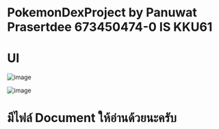 # PokemonDexProject by Panuwat Prasertdee 673450474-0 IS KKU61


# UI
![image](https://github.com/user-attachments/assets/3b5cb883-7bff-4a1b-aaa4-067f0d3ccdff)


![image](https://github.com/user-attachments/assets/7b8210cd-84d9-4ad9-b778-3545b2d49fd2)

# มีไฟล์ Document ให้อ่านด้วยนะครับ

 
